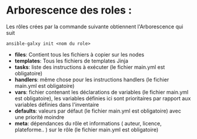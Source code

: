 # Arborescence des roles :

Les rôles crées par la commande suivante obtiennent l'Arborescence qui suit

 `ansible-galxy init <nom du role>`

- **files**: Contient tous les fichiers à copier sur les nodes
- **templates**: Tous les fichiers de templates Jinja
- **tasks**: liste des instructions à exécuter (le fichier main.yml est obligatoire)
- **handlers**: même chose pour les instructions handlers (le fichier main.yml est obligatoire)
- **vars**: fichier contenant les déclarations de variables (le fichier main.yml est obligatoire), les variables définies ici sont prioritaires par rapport aux variables définies dans l'inventaire
- **defaults**: valeurs par défaut (le fichier main.yml est obligatoire) avec une priorité moindre
- **meta**: dépendances du rôle et informations ( auteur, licence, plateforme.. ) sur le rôle (le fichier main.yml est obligatoire)
